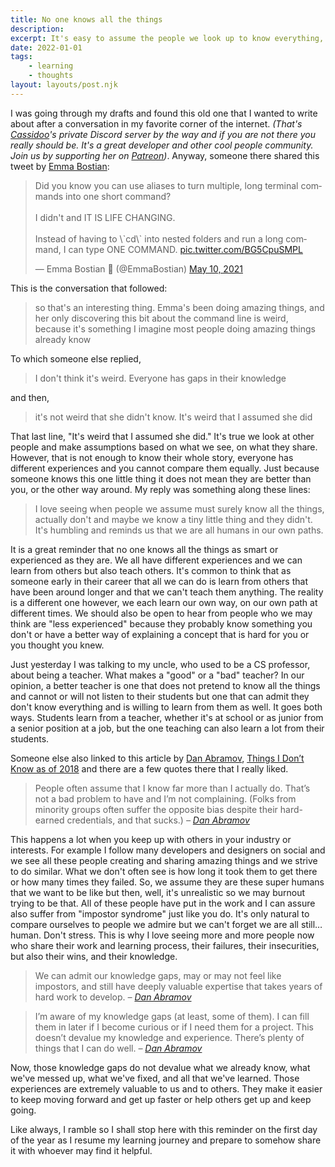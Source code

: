 ```yaml
---
title: No one knows all the things
description: 
excerpt: It's easy to assume the people we look up to know everything, we forget we all have our own experiences and knowledge gaps.
date: 2022-01-01
tags:
    - learning
    - thoughts
layout: layouts/post.njk
---
```


I was going through my drafts and found this old one that I wanted to write about after a conversation in my favorite corner of the internet. *(That's [Cassidoo](https://twitter.com/cassidoo)'s private Discord server by the way and if you are not there you really should be. It's a great developer and other cool people community. Join us by supporting her on [Patreon](https://patreon.com/cassidoo))*. Anyway, someone there shared this tweet by [Emma Bostian](https://twitter.com/emmabostian):

<blockquote class="twitter-tweet"><p lang="en" dir="ltr">Did you know you can use aliases to turn multiple, long terminal commands into one short command?<br><br>I didn&#39;t and IT IS LIFE CHANGING.<br><br>Instead of having to \`cd\` into nested folders and run a long command, I can type ONE COMMAND. <a href="https://t.co/BG5CpuSMPL">pic.twitter.com/BG5CpuSMPL</a></p>&mdash; Emma Bostian 🐞 (@EmmaBostian) <a href="https://twitter.com/EmmaBostian/status/1391725278624428034?ref\_src=twsrc%5Etfw">May 10, 2021</a></blockquote> <script async src="https://platform.twitter.com/widgets.js" charset="utf-8"></script>

This is the conversation that followed:

> so that's an interesting thing. Emma's been doing amazing things, and her only discovering this bit about the command line is weird, because it's something I imagine most people doing amazing things already know

To which someone else replied,

> I don't think it's weird. Everyone has gaps in their knowledge

and then,

> it's not weird that she didn't know. It's weird that I assumed she did

That last line, "It's weird that I assumed she did." It's true we look at other people and make assumptions based on what we see, on what they share. However, that is not enough to know their whole story, everyone has different experiences and you cannot compare them equally. Just because someone knows this one little thing it does not mean they are better than you, or the other way around. My reply was something along these lines:

> I love seeing when people we assume must surely know all the things, actually don't and maybe we know a tiny little thing and they didn't. It's humbling and reminds us that we are all humans in our own paths.

It is a great reminder that no one knows all the things as smart or experienced as they are. We all have different experiences and we can learn from others but also teach others. It's common to think that as someone early in their career that all we can do is learn from others that have been around longer and that we can't teach them anything. The reality is a different one however, we each learn our own way, on our own path at different times. We should also be open to hear from people who we may think are "less experienced" because they probably know something you don't or have a better way of explaining a concept that is hard for you or you thought you knew.  

Just yesterday I was talking to my uncle, who used to be a CS professor, about being a teacher. What makes a "good" or a "bad" teacher? In our opinion, a better teacher is one that does not pretend to know all the things and cannot or will not listen to their students but one that can admit they don't know everything and is willing to learn from them as well. It goes both ways. Students learn from a teacher, whether it's at school or as junior from a senior position at a job, but the one teaching can also learn a lot from their students.

Someone else also linked to this article by [Dan Abramov](https://overreacted.io/), [Things I Don’t Know as of 2018](https://overreacted.io/things-i-dont-know-as-of-2018/) and there are a few quotes there that I really liked. 

> People often assume that I know far more than I actually do. That’s not a bad problem to have and I’m not complaining. (Folks from minority groups often suffer the opposite bias despite their hard-earned credentials, and that sucks.)
> *– [Dan Abramov](https://overreacted.io/)*

This happens a lot when you keep up with others in your industry or interests. For example I follow many developers and designers on social and we see all these people creating and sharing amazing things and we strive to do similar. What we don't often see is how long it took them to get there or how many times they failed. So, we assume they are these super humans that we want to be like but then, well, it's unrealistic so we may burnout trying to be that. All of these people have put in the work and I can assure also suffer from "impostor syndrome" just like you do. It's only natural to compare ourselves to people we admire but we can't forget we are all still… human. Don't stress. This is why I love seeing more and more people now who share their work and learning process, their failures, their insecurities, but also their wins, and their knowledge. 

> We can admit our knowledge gaps, may or may not feel like impostors, and still have deeply valuable expertise that takes years of hard work to develop.
> *– [Dan Abramov](https://overreacted.io/)*

> I’m aware of my knowledge gaps (at least, some of them). I can fill them in later if I become curious or if I need them for a project. This doesn’t devalue my knowledge and experience. There’s plenty of things that I can do well.
> *– [Dan Abramov](https://overreacted.io/)*

Now, those knowledge gaps do not devalue what we already know, what we've messed up, what we've fixed, and all that we've learned. Those experiences are extremely valuable to us and to others. They make it easier to keep moving forward and get up faster or help others get up and keep going. 

Like always, I ramble so I shall stop here with this reminder on the first day of the year as I resume my learning journey and prepare to somehow share it with whoever may find it helpful. 